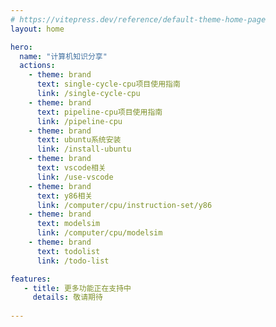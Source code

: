 ```yaml
---
# https://vitepress.dev/reference/default-theme-home-page
layout: home

hero:
  name: "计算机知识分享"
  actions:
    - theme: brand
      text: single-cycle-cpu项目使用指南
      link: /single-cycle-cpu
    - theme: brand
      text: pipeline-cpu项目使用指南
      link: /pipeline-cpu
    - theme: brand
      text: ubuntu系统安装
      link: /install-ubuntu
    - theme: brand
      text: vscode相关
      link: /use-vscode
    - theme: brand
      text: y86相关
      link: /computer/cpu/instruction-set/y86
    - theme: brand
      text: modelsim
      link: /computer/cpu/modelsim
    - theme: brand
      text: todolist
      link: /todo-list

features:
   - title: 更多功能正在支持中
     details: 敬请期待
  
---
```


